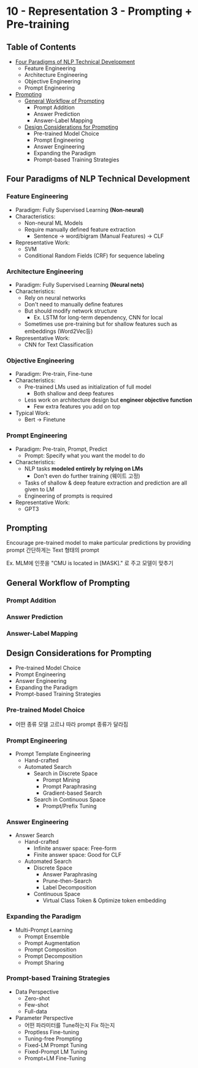 # 10 - Representation 3 - Prompting + Pre-training

## Table of Contents
* [Four Paradigms of NLP Technical Development](#Four-Paradigms-of-NLP-Technical-Development)
    * Feature Engineering
    * Architecture Engineering
    * Objective Engineering
    * Prompt Engineering
* [Prompting](#Prompting)
    * [General Workflow of Prompting](#General-Workflow-of-Prompting)
        * Prompt Addition
        * Answer Prediction
        * Answer-Label Mapping
    * [Design Considerations for Prompting](#Design-Considerations-for-Prompting)
        * Pre-trained Model Choice
        * Prompt Engineering
        * Answer Engineering
        * Expanding the Paradigm
        * Prompt-based Training Strategies


## Four Paradigms of NLP Technical Development
### Feature Engineering
* Paradigm: Fully Supervised Learning <b>(Non-neural)</b>
* Characteristics:
    * Non-neural ML Models
    * Require manually defined feature extraction
        * Sentence -> word/bigram (Manual Features) -> CLF
* Representative Work:
    * SVM
    * Conditional Random Fields (CRF) for sequence labeling
### Architecture Engineering
* Paradigm: Fully Supervised Learning <b>(Neural nets)</b>
* Characteristics:
    * Rely on neural networks
    * Don't need to manually define features
    * But should modify network structure
        * Ex. LSTM for long-term dependency, CNN for local
    * Sometimes use pre-training but for shallow features such as embeddings (Word2Vec등)
* Representative Work:
    * CNN for Text Classification
### Objective Engineering
* Paradigm: Pre-train, Fine-tune
* Characteristics:
    * Pre-trained LMs used as initialization of full model
        * Both shallow and deep features
    * Less work on architecture design but <b>engineer objective function</b>
        * Few extra features you add on top
* Typical Work:
    * Bert -> Finetune
### Prompt Engineering
* Paradigm: Pre-train, Prompt, Predict
    * Prompt: Specify what you want the model to do
* Characteristics:
    * NLP tasks <b>modeled entirely by relying on LMs</b>
        * Don't even do further training (웨이트 고정)
    * Tasks of shallow & deep feature extraction and prediction are all given to LM
    * Engineering of prompts is required
* Representative Work:
    * GPT3

## Prompting
Encourage pre-trained model to make particular predictions by providing prompt
간단하게는 Text 형태의 prompt

Ex. MLM에 인풋을 "CMU is located in [MASK]." 로 주고 모델이 맞추기

## General Workflow of Prompting
### Prompt Addition
### Answer Prediction
### Answer-Label Mapping

## Design Considerations for Prompting
* Pre-trained Model Choice
* Prompt Engineering
* Answer Engineering
* Expanding the Paradigm
* Prompt-based Training Strategies

### Pre-trained Model Choice
* 어떤 종류 모델 고르냐 따라 prompt 종류가 달라짐

### Prompt Engineering
* Prompt Template Engineering
    * Hand-crafted
    * Automated Search
        * Search in Discrete Space
            * Prompt Mining
            * Prompt Paraphrasing
            * Gradient-based Search
        * Search in Continuous Space
            * Prompt/Prefix Tuning
### Answer Engineering
* Answer Search
    * Hand-crafted
        * Infinite answer space: Free-form
        * Finite answer space: Good for CLF
    * Automated Search
        * Discrete Space
            * Answer Paraphrasing
            * Prune-then-Search
            * Label Decomposition
        * Continuous Space
            *  Virtual Class Token & Optimize token embedding

### Expanding the Paradigm
* Multi-Prompt Learning
    * Prompt Ensemble
    * Prompt Augmentation
    * Prompt Composition
    * Prompt Decomposition
    * Prompt Sharing

### Prompt-based Training Strategies
* Data Perspective
    * Zero-shot
    * Few-shot
    * Full-data
* Parameter Perspective
    * 어떤 파라미터를 Tune하는지 Fix 하는지
    * Proptless Fine-tuning
    * Tuning-free Prompting
    * Fixed-LM Prompt Tuning
    * Fixed-Prompt LM Tuning
    * Prompt+LM Fine-Tuning
